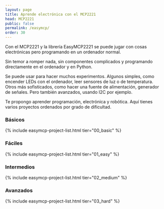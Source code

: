 ```yaml
---
layout: page
title: Aprende electrónica con el MCP2221
head: MCP2221
public: false
permalink: /easymcp/
order: 30
---
```


Con el MCP2221 y la librería EasyMCP2221 se puede jugar con cosas electrónicas pero programando en un ordenador normal.

Sin temor a romper nada, sin componentes complicados y programando directamente en el ordenador y en Python.

Se puede usar para hacer muchos experimentos. Algunos simples, como encender LEDs con el ordenador, leer sensores de luz o de temperatura. Otros más sofisticados, como hacer una fuente de alimentación, generador de señales. Pero también avanzados, usando I2C por ejemplo.

Te propongo aprender programación, electrónica y robótica. Aquí tienes varios proyectos ordenados por grado de dificultad.


### Básicos

{% include easymcp-project-list.html tier="00_basic" %}


### Fáciles

{% include easymcp-project-list.html tier="01_easy" %}


### Intermedios

{% include easymcp-project-list.html tier="02_medium" %}


### Avanzados

{% include easymcp-project-list.html tier="03_hard" %}



